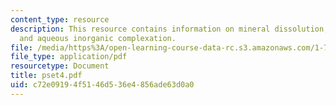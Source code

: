 ```yaml
---
content_type: resource
description: This resource contains information on mineral dissolution, precipitation
  and aqueous inorganic complexation.
file: /media/https%3A/open-learning-course-data-rc.s3.amazonaws.com/1-76-aquatic-chemistry-fall-2005/c72e09194f5146d536e4856ade63d0a0_pset4.pdf
file_type: application/pdf
resourcetype: Document
title: pset4.pdf
uid: c72e0919-4f51-46d5-36e4-856ade63d0a0
---
```

